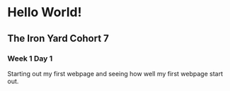 # Hello World!
## The Iron Yard Cohort 7

### Week 1 Day 1

Starting out my first webpage and seeing how well my first webpage start out.
